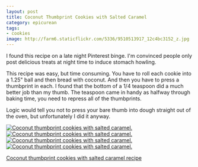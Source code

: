 ```yaml
---
layout: post
title: Coconut Thumbprint Cookies with Salted Caramel
category: epicurean
tags: 
- cookies
image: http://farm6.staticflickr.com/5336/9510513917_12c4bc3152_z.jpg
---
```


I found this recipe on a late night Pinterest binge. I'm convinced people only post delicious treats at night time to induce stomach howling.

This recipe was easy, but time consuming. You have to roll each cookie into a 1.25" ball and then bread with coconut. And then you have to press a thumbprint in each. I found that the bottom of a 1/4 teaspoon did a much better job than my thumb. The teaspoon came in handy as halfway through baking time, you need to repress all of the thumbprints. 

Logic would tell you not to press your bare thumb into dough straight out of the oven, but unfortunately I did it anyway.

<div class="photos">
<a href="http://www.flickr.com/photos/91218249@N05/9513299074/" title="Coconut thumbprint cookies with salted caramel. by katydecorah, on Flickr">
<img src="http://farm4.staticflickr.com/3743/9513299074_3cd31ab4a6_m.jpg" class="img-thirds" alt="Coconut thumbprint cookies with salted caramel."></a><a href="http://www.flickr.com/photos/91218249@N05/9510511489/" title="Coconut thumbprint cookies with salted caramel. by katydecorah, on Flickr">
<img src="http://farm4.staticflickr.com/3716/9510511489_cd286bdef5_m.jpg" class="img-thirds" alt="Coconut thumbprint cookies with salted caramel."></a><a href="http://www.flickr.com/photos/91218249@N05/9513301258/" title="Coconut thumbprint cookies with salted caramel. by katydecorah, on Flickr">
<img src="http://farm4.staticflickr.com/3699/9513301258_50b600c421_m.jpg" class="img-thirds" alt="Coconut thumbprint cookies with salted caramel."></a>
<a href="http://www.flickr.com/photos/91218249@N05/9510513917/" title="Coconut thumbprint cookies with salted caramel. by katydecorah, on Flickr">
<img src="http://farm6.staticflickr.com/5336/9510513917_12c4bc3152_z.jpg"  alt="Coconut thumbprint cookies with salted caramel." class="pop-out"></a>
</div>

[Coconut thumbprint cookies with salted caramel recipe](http://www.marthastewart.com/874528/coconut-thumbprint-cookies-salted-caramel)